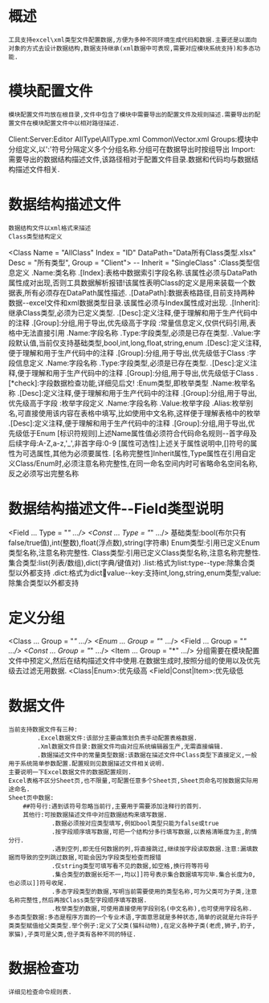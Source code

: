 # 概述
    工具支持excel\xml类型文件配置数据,方便为多种不同环境生成代码和数据.主要还是以面向对象的方式去设计数据结构,数据支持继承(xml数据中可表现,需要对应模块系统支持)和多态功能.

# 模块配置文件
    模块配置文件均放在根目录,文件中包含了模块中需要导出的配置文件及规则描述.需要导出的配置文件在模块配置文件中以相对路径描述.
<Module Name = "Cfg">
    <Groups>Client:Server:Editor</Groups>
	<Import>AllType\AllType.xml</Import>
	<Import>Common\Vector.xml</Import>
</Module>
    Groups:模块中分组定义,以':'符号分隔定义多个分组名称.分组可在数据导出时按组导出
    Import:需要导出的数据结构描述文件,该路径相对于配置文件目录.数据和代码均与数据结构描述文件相关.

# 数据结构描述文件
    数据结构文件以xml格式来描述
    Class类型结构定义
<Class Name = "AllClass"  Index = "ID" DataPath="Data所有Class类型.xlsx" Desc = "所有类型", Group = "Client"> -- Inherit = "SingleClass"
    <Const Name = "ItemString" Type = "string" Value = "Hello World" Desc = "常量字符串" />
    <Const Name = "ItemFloat" Type = "float" Value = "3.141527" Desc = "常量浮点值" />
	<Const Name = "ItemBool" Type = "bool" Value = "False" Desc = "常量布尔值" />
	<Const Name = "ItemEnum" Type = "AllType.CardElement" Value = "Renounce" Desc = "常量枚举值" />
    <Field Name = "ID" Type = "int" Desc = "ID" Group = "Client" />
    <Field Name = "Index" Type = "int" Desc = "Test.TID"  Group = "Client" /> <!--Ref="Test"--><!--  RefPath = "../../Resources/*.txt"/> -->
    <Field Name = "VarLong" Type = "long" Desc = "长整型" Group = "Client"/>
    <Field Name = "VarFloat" Type = "float" Desc = "浮点型" Group = "Client"/>
    <Field Name = "VarString" Type = "string" Desc = "字符串" Group = "Client"/>
    <Field Name = "VarBool" Type = "bool" Desc = "布尔型" Group = "Client"/>
    <Field Name = "VarEnum" Type = "CardElement" Desc = "枚举类型" Group = "Client"/>
    <Field Name = "VarClass" Type = "SingleClass" Desc = "类类型" Group = "Client"/>
    <Field Name = "VarListBase" Type = "list:string" Desc = "字符串列表" Group = "Client"/>
    <Field Name = "VarListClass" Type = "list:SingleClass" Desc = "Class列表" Group = "Client"/>
    <Field Name = "VarListCardElem" Type = "list:string" Desc = "字符串列表" Group = "Client"/>
    <Field Name = "VarDictBase" Type = "dict:int:float" Desc = "基础类型字典" Group = "Client"/>
    <Field Name = "VarDictEnum" Type = "dict:long:CardElement" Desc = "枚举类型字典" Group = "Client"/>
    <Field Name = "VarDictClass" Type = "dict:string:SingleClass" Desc = "类类型字典" Group = "Client"/>
</Class>
<Enum Name="CardElement" Desc="卡牌枚举">
        <Item Name = "Attack" Value = "0" Alias="攻击"/>
        <Item Name = "Extract" Value = "1" Alias="抽牌"/>
        <Item Name = "Renounce" Value = "2" Alias="弃牌"/>
        <Item Name = "Armor" Value = "3" Alias="护甲"/>
        <Item Name = "Control" Value = "4" Alias="控制"/>
        <Item Name = "Cure" Value = "5" Alias="治疗"/>
        <Item Name = "Oneself" Value = "6" Alias="自残"/>
        <Item Name = "Hand" Value = "7" Alias="手牌"/>
        <Item Name = "Brary" Value = "8" Alias="牌库"/>
        <Item Name = "Handack" Value = "9" Alias="手牌攻击"/>
</Enum>
    <Class/>:Class类型信息定义
            .Name:类名称
            .[Index]:表格中数据索引字段名称.该属性必须与DataPath属性成对出现,否则工具数据解析报错!该属性表明Class的定义是用来装载一个数据表,所有必须存在DataPath属性描述.
            .[DataPath]:数据表格路径,目前支持两种数据--excel文件和xml数据类型目录.该属性必须与Index属性成对出现.
            .[Inherit]:继承Class类型,必须为已定义类型.
            .[Desc]:定义注释,便于理解和用于生产代码中的注释
            .[Group]:分组,用于导出,优先级高于字段
    <Const/>:常量信息定义,仅供代码引用,表格中无法直接引用
            .Name:字段名称
            .Type:字段类型,必须是已存在类型.
            .Value:字段默认值,当前仅支持基础类型,bool,int,long,float,string,enum
            .[Desc]:定义注释,便于理解和用于生产代码中的注释
            .[Group]:分组,用于导出,优先级低于Class
    <Field/>:字段信息定义
            .Name:字段名称
            .Type:字段类型,必须是已存在类型. 
            .[Desc]:定义注释,便于理解和用于生产代码中的注释
            .[Group]:分组,用于导出,优先级低于Class
            .[*check]:字段数据检查功能,详细见后文!
    <Enum/>:Enum类型,即枚举类型
            .Name:枚举名称
            .[Desc]:定义注释,便于理解和用于生产代码中的注释
            .[Group]:分组,用于导出,优先级高于字段
     <Item/>:枚举字段定义
            .Name:字段名称
            .Value:枚举字段
            .Alias:枚举别名,可直接使用该内容在表格中填写,比如使用中文名称,这样便于理解表格中的枚举
            .[Desc]:定义注释,便于理解和用于生产代码中的注释
            .[Group]:分组,用于导出,优先级低于Enum
    [标识符规则]上述Name属性值必须符合代码命名规则--首字母及后续字母:A-Z,a-z,'_',非首字母:0-9
    [属性可选性]上述关于属性说明中,[]符号的属性为可选属性,其他为必须要属性.
    [名称完整性]Inherit属性,Type属性在引用自定义Class/Enum时,必须注意名称完整性,在同一命名空间内时可省略命名空间名称,反之必须写出完整名称

# 数据结构描述文件--Field类型说明
<Field ... Type = "*" .../>
<Const ... Type = "*" .../>
    基础类型:bool(布尔只有false/true值),int(整数),float(浮点数),string(字符串)
    Enum类型:引用已定义Enum类型名称,注意名称完整性.
    Class类型:引用已定义Class类型名称,注意名称完整性.
    集合类型:list(列表/数组),dict(字典/键值对)
            .list:格式为list:type--type:除集合类型以外都支持
            .dict:格式为dict:key:value--key:支持int,long,string,enum类型;value:除集合类型以外都支持

# 定义分组
<Class ... Group = "*" .../>
<Enum ... Group = "*" .../>
<Field ... Group = "*" .../>
<Const ... Group = "*" .../>
<Item ... Group = "*" .../>
    分组需要在模块配置文件中预定义,然后在结构描述文件中使用.在数据生成时,按照分组的使用以及优先级去过滤无用数据.
    <Class|Enum>:优先级高
    <Field|Const|Item>:优先级低

# 数据文件
    当前支持数据文件有三种:
            .Excel数据文件:该部分主要由策划负责手动配置表格数据.
            .Xml数据文件目录:数据文件均由对应系统编辑器生产,无需直接编辑.
            .数据描述文件中的常量类型数据:该数据在描述文件中Class类型下直接定义,一般用于系统简单参数配置.配置规则见数据描述文件相关说明.
    主要说明一下Excel数据文件的数据配置规则.
    Excel表格不区分Sheet页,也不限量,可配置任意多个Sheet页,Sheet页命名可按数据实际用途命名.
    Sheet页中数据:
        ##符号行:遇到该符号忽略当前行,主要用于需要添加注释行的首列.
        其他行:可按数据描述文件中对应数据结构来填写数据.
                .数据必须按对应类型填写,例如bool类型只能为false或true
                .按字段顺序填写数据,可把一个结构分多行填写数据,以表格清晰度为主,酌情分行.
                .遇到空列,即无任何数据的列,将直接跳过,继续按字段读取数据.注意:漏填数据而导致的空列跳过数据,可能会因为字段类型检查而报错
                .仅string类型可填写看不见的数据,如空格,换行符等符号
                .集合类型的数据长短不一,均以]]符号表示集合数据填写完毕.集合长度为0,也必须以]]符号收尾.       
                .多态字段类型的数据,写明当前需要使用的类型名称,可为父类可为子类,注意名称完整性,然后再按Class类型字段顺序填写数据.
                .枚举类型的数据,可使用直接使用字段别名(中文名称),也可使用字段名称.
    多态类型数据:多态是程序方面的一个专业术语,字面意思就是多种状态,简单的说就是允许将子类类型赋值给父类类型.举个例子:定义了父类(猫科动物),在定义各种子类(老虎,狮子,豹子,家猫),子类可是父类,但子类有各种不同的特征.
    
# 数据检查功
    详细见检查命令规则表.
